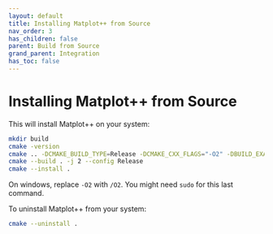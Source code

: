 ```yaml
---
layout: default
title: Installing Matplot++ from Source
nav_order: 3
has_children: false
parent: Build from Source
grand_parent: Integration
has_toc: false
---
```

# Installing Matplot++ from Source

This will install Matplot++ on your system:

```bash
mkdir build
cmake -version
cmake .. -DCMAKE_BUILD_TYPE=Release -DCMAKE_CXX_FLAGS="-O2" -DBUILD_EXAMPLES=OFF -DBUILD_TESTS=OFF
cmake --build . -j 2 --config Release
cmake --install .
```

On windows, replace `-O2` with `/O2`. You might need `sudo` for this last command.

To uninstall Matplot++ from your system:

```bash
cmake --uninstall .
```


<!-- Generated with mdsplit: https://github.com/alandefreitas/mdsplit -->
